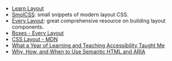 - [Learn Layout](https://learnlayout.com/)
- [SmolCSS](https://smolcss.dev/): small snippets of modern layout CSS.
- [Every Layout](https://every-layout.dev/): great comprehensive resource on building layout components.
- [Boxes - Every Layout](https://every-layout.dev/rudiments/boxes/)
- [CSS Layout - MDN](https://developer.mozilla.org/en-US/docs/Learn/CSS/CSS_layout)
- [What a Year of Learning and Teaching Accessibility Taught Me](https://www.24a11y.com/2019/what-a-year-of-learning-and-teaching-accessibility-taught-me/)
- [Why, How, and When to Use Semantic HTML and ARIA](https://css-tricks.com/why-how-and-when-to-use-semantic-html-and-aria/)
